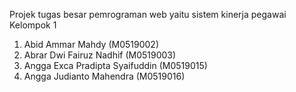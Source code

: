 Projek tugas besar pemrograman web yaitu sistem kinerja pegawai
Kelompok 1
1. Abid Ammar Mahdy (M0519002)
2. Abrar Dwi Fairuz Nadhif (M0519003)
3. Angga Exca Pradipta Syaifuddin (M0519015)
4. Angga Judianto Mahendra (M0519016)
